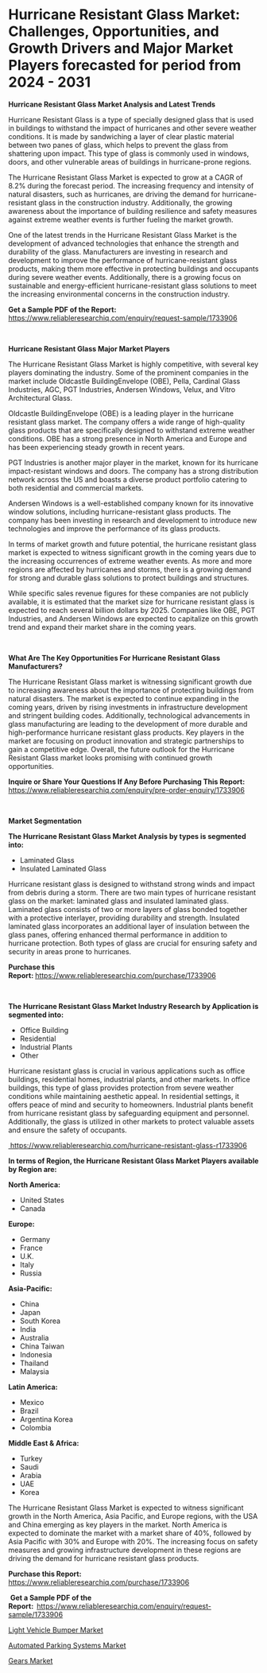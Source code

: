<p><h1>Hurricane Resistant Glass Market: Challenges, Opportunities, and Growth Drivers and Major Market Players forecasted for period from 2024 - 2031</h1></p><p><strong>Hurricane Resistant Glass Market Analysis and Latest Trends</strong></p>
<p><p>Hurricane Resistant Glass is a type of specially designed glass that is used in buildings to withstand the impact of hurricanes and other severe weather conditions. It is made by sandwiching a layer of clear plastic material between two panes of glass, which helps to prevent the glass from shattering upon impact. This type of glass is commonly used in windows, doors, and other vulnerable areas of buildings in hurricane-prone regions.</p><p>The Hurricane Resistant Glass Market is expected to grow at a CAGR of 8.2% during the forecast period. The increasing frequency and intensity of natural disasters, such as hurricanes, are driving the demand for hurricane-resistant glass in the construction industry. Additionally, the growing awareness about the importance of building resilience and safety measures against extreme weather events is further fueling the market growth.</p><p>One of the latest trends in the Hurricane Resistant Glass Market is the development of advanced technologies that enhance the strength and durability of the glass. Manufacturers are investing in research and development to improve the performance of hurricane-resistant glass products, making them more effective in protecting buildings and occupants during severe weather events. Additionally, there is a growing focus on sustainable and energy-efficient hurricane-resistant glass solutions to meet the increasing environmental concerns in the construction industry.</p></p>
<p><strong>Get a Sample PDF of the Report:&nbsp;</strong> <a href="https://www.reliableresearchiq.com/enquiry/request-sample/1733906">https://www.reliableresearchiq.com/enquiry/request-sample/1733906</a></p>
<p>&nbsp;</p>
<p><strong>Hurricane Resistant Glass Major Market Players</strong></p>
<p><p>The Hurricane Resistant Glass Market is highly competitive, with several key players dominating the industry. Some of the prominent companies in the market include Oldcastle BuildingEnvelope (OBE), Pella, Cardinal Glass Industries, AGC, PGT Industries, Andersen Windows, Velux, and Vitro Architectural Glass.</p><p>Oldcastle BuildingEnvelope (OBE) is a leading player in the hurricane resistant glass market. The company offers a wide range of high-quality glass products that are specifically designed to withstand extreme weather conditions. OBE has a strong presence in North America and Europe and has been experiencing steady growth in recent years.</p><p>PGT Industries is another major player in the market, known for its hurricane impact-resistant windows and doors. The company has a strong distribution network across the US and boasts a diverse product portfolio catering to both residential and commercial markets.</p><p>Andersen Windows is a well-established company known for its innovative window solutions, including hurricane-resistant glass products. The company has been investing in research and development to introduce new technologies and improve the performance of its glass products.</p><p>In terms of market growth and future potential, the hurricane resistant glass market is expected to witness significant growth in the coming years due to the increasing occurrences of extreme weather events. As more and more regions are affected by hurricanes and storms, there is a growing demand for strong and durable glass solutions to protect buildings and structures.</p><p>While specific sales revenue figures for these companies are not publicly available, it is estimated that the market size for hurricane resistant glass is expected to reach several billion dollars by 2025. Companies like OBE, PGT Industries, and Andersen Windows are expected to capitalize on this growth trend and expand their market share in the coming years.</p></p>
<p>&nbsp;</p>
<p><strong>What Are The Key Opportunities For Hurricane Resistant Glass Manufacturers?</strong></p>
<p><p>The Hurricane Resistant Glass market is witnessing significant growth due to increasing awareness about the importance of protecting buildings from natural disasters. The market is expected to continue expanding in the coming years, driven by rising investments in infrastructure development and stringent building codes. Additionally, technological advancements in glass manufacturing are leading to the development of more durable and high-performance hurricane resistant glass products. Key players in the market are focusing on product innovation and strategic partnerships to gain a competitive edge. Overall, the future outlook for the Hurricane Resistant Glass market looks promising with continued growth opportunities.</p></p>
<p><strong>Inquire or Share Your Questions If Any Before Purchasing This Report:</strong> <a href="https://www.reliableresearchiq.com/enquiry/pre-order-enquiry/1733906">https://www.reliableresearchiq.com/enquiry/pre-order-enquiry/1733906</a></p>
<p>&nbsp;</p>
<p><strong>Market Segmentation</strong></p>
<p><strong>The Hurricane Resistant Glass Market Analysis by types is segmented into:</strong></p>
<p><ul><li>Laminated Glass</li><li>Insulated Laminated Glass</li></ul></p>
<p><p>Hurricane resistant glass is designed to withstand strong winds and impact from debris during a storm. There are two main types of hurricane resistant glass on the market: laminated glass and insulated laminated glass. Laminated glass consists of two or more layers of glass bonded together with a protective interlayer, providing durability and strength. Insulated laminated glass incorporates an additional layer of insulation between the glass panes, offering enhanced thermal performance in addition to hurricane protection. Both types of glass are crucial for ensuring safety and security in areas prone to hurricanes.</p></p>
<p><strong>Purchase this Report:&nbsp;</strong><a href="https://www.reliableresearchiq.com/purchase/1733906">https://www.reliableresearchiq.com/purchase/1733906</a></p>
<p>&nbsp;</p>
<p><strong>The Hurricane Resistant Glass Market Industry Research by Application is segmented into:</strong></p>
<p><ul><li>Office Building</li><li>Residential</li><li>Industrial Plants</li><li>Other</li></ul></p>
<p><p>Hurricane resistant glass is crucial in various applications such as office buildings, residential homes, industrial plants, and other markets. In office buildings, this type of glass provides protection from severe weather conditions while maintaining aesthetic appeal. In residential settings, it offers peace of mind and security to homeowners. Industrial plants benefit from hurricane resistant glass by safeguarding equipment and personnel. Additionally, the glass is utilized in other markets to protect valuable assets and ensure the safety of occupants.</p></p>
<p><a href="https://www.reliableresearchiq.com/hurricane-resistant-glass-r1733906">&nbsp;https://www.reliableresearchiq.com/hurricane-resistant-glass-r1733906</a></p>
<p><strong>In terms of Region, the Hurricane Resistant Glass Market Players available by Region are:</strong></p>
<p>
    <p> <strong> North America: </strong>
        <ul>
            <li>United States</li>
            <li>Canada</li>
        </ul>
        </p> 
    <p> <strong> Europe: </strong>
        <ul>
            <li>Germany</li>
            <li>France</li>
            <li>U.K.</li>
            <li>Italy</li>
            <li>Russia</li>
        </ul>
        </p> 
    <p> <strong> Asia-Pacific: </strong>
        <ul>
            <li>China</li>
            <li>Japan</li>
            <li>South Korea</li>
            <li>India</li>
            <li>Australia</li>
            <li>China Taiwan</li>
            <li>Indonesia</li>
            <li>Thailand</li>
            <li>Malaysia</li>
        </ul>
        </p> 
    <p> <strong> Latin America: </strong>
        <ul>
            <li>Mexico</li>
            <li>Brazil</li>
            <li>Argentina Korea</li>
            <li>Colombia</li>
        </ul>
        </p> 
    <p> <strong> Middle East & Africa: </strong>
        <ul>
            <li>Turkey</li>
            <li>Saudi</li>
            <li>Arabia</li>
            <li>UAE</li>
            <li>Korea</li>
        </ul>
    </p>
    </p>
<p><p>The Hurricane Resistant Glass Market is expected to witness significant growth in the North America, Asia Pacific, and Europe regions, with the USA and China emerging as key players in the market. North America is expected to dominate the market with a market share of 40%, followed by Asia Pacific with 30% and Europe with 20%. The increasing focus on safety measures and growing infrastructure development in these regions are driving the demand for hurricane resistant glass products.</p></p>
<p><strong>Purchase this Report: </strong><a href="https://www.reliableresearchiq.com/purchase/1733906">https://www.reliableresearchiq.com/purchase/1733906</a></p>
<p>&nbsp;<strong>Get a Sample PDF of the Report:&nbsp;&nbsp;</strong><a href="https://www.reliableresearchiq.com/enquiry/request-sample/1733906">https://www.reliableresearchiq.com/enquiry/request-sample/1733906</a></p>
<p><strong></strong></p>
<p><p><a href="https://github.com/ofpaqrof92/Market-Research-Report-List-1/blob/main/light-vehicle-bumper-market.md">Light Vehicle Bumper Market</a></p><p><a href="https://medium.com/@amandaexton567/global-automated-parking-systems-market-size-is-expected-to-reach-at-a-cagr-of-7-1-1c6d00e087e8">Automated Parking Systems Market</a></p><p><a href="https://medium.com/@diegomoen/gears-market-trends-a-detailed-study-of-its-market-segmentation-and-analyzing-the-importance-of-6c5d64d72e03">Gears Market</a></p></p>